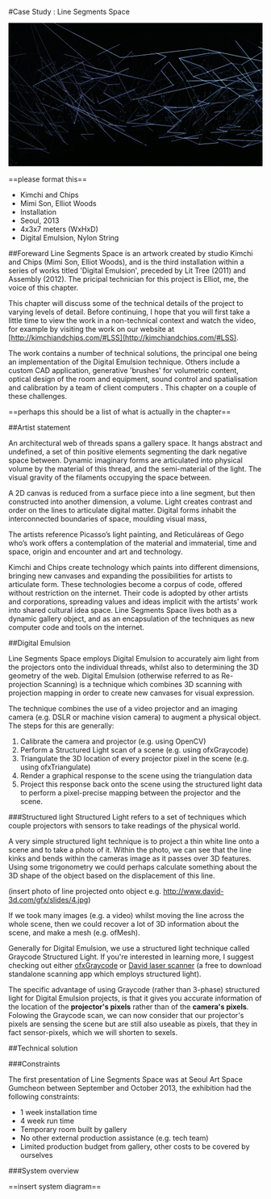 #Case Study : Line Segments Space

![Line Segments Space](images/title.jpg)

==please format this==

* Kimchi and Chips
* Mimi Son, Elliot Woods
* Installation
* Seoul, 2013
* 4x3x7 meters (WxHxD)
* Digital Emulsion, Nylon String

##Foreward
Line Segments Space is an artwork created by studio Kimchi and Chips (Mimi Son, Elliot Woods), and is the third installation within a series of works titled 'Digital Emulsion', preceded by Lit Tree (2011) and Assembly (2012). The pricipal technician for this project is Elliot, me, the voice of this chapter.

This chapter will discuss some of the technical details of the project to varying levels of detail. Before continuing, I hope that you will first take a little time to view the work in a non-technical context and watch the video, for example by visiting the work on our website at [http://kimchiandchips.com/#LSS](http://kimchiandchips.com/#LSS).

The work contains a number of technical solutions, the principal one being an implementation of the Digital Emulsion technique. Others include a custom CAD application, generative 'brushes' for volumetric content, optical design of the room and equipment, sound control and spatialisation and calibration by a team of client computers . This chapter on a couple of these challenges.

==perhaps this should be a list of what is actually in the chapter==

##Artist statement

An architectural web of threads spans a gallery space. It hangs abstract and undefined, a set of thin positive elements segmenting the dark negative space between. Dynamic imaginary forms are articulated into physical volume by the material of this thread, and the semi-material of the light. The visual gravity of the filaments occupying the space between.

A 2D canvas is reduced from a surface piece into a line segment, but then constructed into another dimension, a volume. Light creates contrast and order on the lines to articulate digital matter. Digital forms inhabit the interconnected boundaries of space, moulding visual mass,

The artists reference Picasso’s light painting, and Reticuláreas of Gego who’s work offers a contemplation of the material and immaterial, time and space, origin and encounter and art and technology.

Kimchi and Chips create technology which paints into different dimensions, bringing new canvases and expanding the possibilities for artists to articulate form. These technologies become a corpus of code, offered without restriction on the internet. Their code  is adopted by other artists and corporations, spreading values and ideas implicit with the artists’ work into shared cultural idea space. Line Segments Space lives both as a dynamic gallery object, and as an encapsulation of the techniques as new computer code and tools on the internet.

##Digital Emulsion

Line Segments Space employs Digital Emulsion to accurately aim light from the projectors onto the individual threads, whilst also to determining the 3D geometry of the web. Digital Emulsion (otherwise referred to as Re-projection Scanning) is a technique which combines 3D scanning with projection mapping in order to create new canvases for visual expression.

The technique combines the use of a video projector and an imaging camera (e.g. DSLR or machine vision camera) to augment a physical object. The steps for this are generally:

1. Calibrate the camera and projector (e.g. using OpenCV)
2. Perform a Structured Light scan of a scene (e.g. using ofxGraycode)
3. Triangulate the 3D location of every projector pixel in the scene (e.g. using ofxTriangulate)
4. Render a graphical response to the scene using the triangulation data
5. Project this response back onto the scene using the structured light data to perform a pixel-precise mapping between the projector and the scene.

###Structured light
Structured Light refers to a set of techniques which couple projectors with sensors to take readings of the physical world.

A very simple structured light technique is to project a thin white line onto a scene and to take a photo of it. Within the photo, we can see that the line kinks and bends within the cameras image as it passes over 3D features. Using some trigonometry we could perhaps calculate something about the 3D shape of the object based on the displacement of this line.

(insert photo of line projected onto object e.g. http://www.david-3d.com/gfx/slides/4.jpg)

If we took many images (e.g. a video) whilst moving the line across the whole scene, then we could recover a lot of 3D information about the scene, and make a mesh (e.g. ofMesh).

Generally for Digital Emulsion, we use a structured light technique called Graycode Structured Light. If you're interested in learning more, I suggest checking out either [ofxGraycode](http://github.com/elliotwoods/ofxGraycode) or [David laser scanner](http://www.david-3d.com/) (a free to download standalone scanning app which employs structured light).

The specific advantage of using Graycode (rather than 3-phase) structured light for Digital Emulsion projects, is that it gives you accurate information of the location of the __projector's pixels__ rather than of the __camera's pixels__. Folowing the Graycode scan, we can now consider that our projector's pixels are sensing the scene but are still also useable as pixels, that they in fact sensor-pixels, which we will shorten to sexels.

##Technical solution 

###Constraints

The first presentation of Line Segments Space was at Seoul Art Space Gumcheon between September and October 2013, the exhibition had the following constraints:

* 1 week installation time
* 4 week run time
* Temporary room built by gallery
* No other external production assistance (e.g. tech team)
* Limited production budget from gallery, other costs to be covered by ourselves

###System overview

==insert system diagram==
